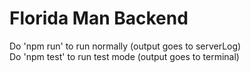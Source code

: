 # Florida Man Backend

Do 'npm run' to run normally (output goes to serverLog)\
Do 'npm test' to run test mode (output goes to terminal)
